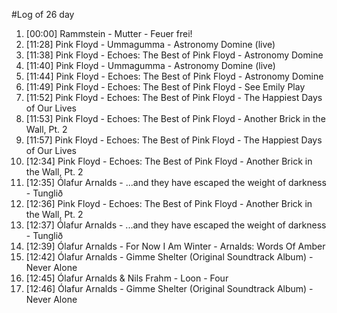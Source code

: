 #Log of 26 day

1. [00:00] Rammstein - Mutter - Feuer frei!
1. [11:28] Pink Floyd - Ummagumma - Astronomy Domine (live)
1. [11:38] Pink Floyd - Echoes: The Best of Pink Floyd - Astronomy Domine
1. [11:40] Pink Floyd - Ummagumma - Astronomy Domine (live)
1. [11:44] Pink Floyd - Echoes: The Best of Pink Floyd - Astronomy Domine
1. [11:49] Pink Floyd - Echoes: The Best of Pink Floyd - See Emily Play
1. [11:52] Pink Floyd - Echoes: The Best of Pink Floyd - The Happiest Days of Our Lives
1. [11:53] Pink Floyd - Echoes: The Best of Pink Floyd - Another Brick in the Wall, Pt. 2
1. [11:57] Pink Floyd - Echoes: The Best of Pink Floyd - The Happiest Days of Our Lives
1. [12:34] Pink Floyd - Echoes: The Best of Pink Floyd - Another Brick in the Wall, Pt. 2
1. [12:35] Ólafur Arnalds - ...and they have escaped the weight of darkness - Tunglið
1. [12:36] Pink Floyd - Echoes: The Best of Pink Floyd - Another Brick in the Wall, Pt. 2
1. [12:37] Ólafur Arnalds - ...and they have escaped the weight of darkness - Tunglið
1. [12:39] Ólafur Arnalds - For Now I Am Winter - Arnalds: Words Of Amber
1. [12:42] Ólafur Arnalds - Gimme Shelter (Original Soundtrack Album) - Never Alone
1. [12:45] Ólafur Arnalds & Nils Frahm - Loon - Four
1. [12:46] Ólafur Arnalds - Gimme Shelter (Original Soundtrack Album) - Never Alone
